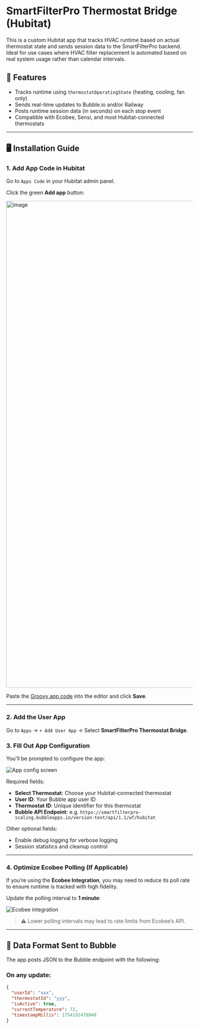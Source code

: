 # SmartFilterPro Thermostat Bridge (Hubitat)

This is a custom Hubitat app that tracks HVAC runtime based on actual thermostat state and sends session data to the SmartFilterPro backend. Ideal for use cases where HVAC filter replacement is automated based on real system usage rather than calendar intervals.

## 🌟 Features

- Tracks runtime using `thermostatOperatingState` (heating, cooling, fan only)
- Sends real-time updates to Bubble.io and/or Railway
- Posts runtime session data (in seconds) on each stop event
- Compatible with Ecobee, Sensi, and most Hubitat-connected thermostats

---

## 🖥️ Installation Guide

### 1. Add App Code in Hubitat

Go to `Apps Code` in your Hubitat admin panel.

Click the green **Add app** button:

<img width="2452" height="1312" alt="image" src="https://github.com/user-attachments/assets/5c2b14e6-ad87-4acc-9b2a-8b6412c26094" />


Paste the [Groovy app code](https://raw.githubusercontent.com/smartfilterpro/smartfilterpro-hubitat-app/refs/heads/main/SmartFilterProHubitatApp.groovy) into the editor and click **Save**.

---

### 2. Add the User App

Go to `Apps` → `+ Add User App` → Select **SmartFilterPro Thermostat Bridge**.

### 3. Fill Out App Configuration

You'll be prompted to configure the app:

![App config screen](https://github.com/smartfilterpro/smartfilterpro-hubitat-app/assets/your-upload-id/125cb7bf-5409-4251-914f-39b6231592dd.png)

Required fields:
- **Select Thermostat**: Choose your Hubitat-connected thermostat
- **User ID**: Your Bubble app user ID
- **Thermostat ID**: Unique identifier for this thermostat
- **Bubble API Endpoint**: e.g. `https://smartfilterpro-scaling.bubbleapps.io/version-test/api/1.1/wf/hubitat`

Other optional fields:
- Enable debug logging for verbose logging
- Session statistics and cleanup control

---

### 4. Optimize Ecobee Polling (If Applicable)

If you’re using the **Ecobee Integration**, you may need to reduce its poll rate to ensure runtime is tracked with high fidelity.

Update the polling interval to **1 minute**:

![Ecobee integration](https://github.com/smartfilterpro/smartfilterpro-hubitat-app/assets/your-upload-id/67dd2d0e-a0e5-4330-8ad1-a7ea8d7a0b75.png)

> ⚠️ Lower polling intervals may lead to rate limits from Ecobee’s API.

---

## 🔄 Data Format Sent to Bubble

The app posts JSON to the Bubble endpoint with the following:

### On any update:
```json
{
  "userId": "xxx",
  "thermostatId": "yyy",
  "isActive": true,
  "currentTemperature": 72,
  "timestampMillis": 1754192478840
}
